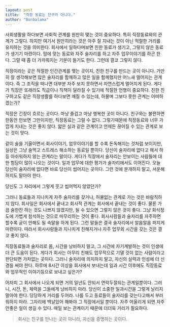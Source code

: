 ```yaml
---
layout: post
title:  "직장 동료는 친구가 아니다."
author: "Bonbalama"
---
```


사회생활을 하다보면 사회적 관계를 원만히 맺는 것이 중요하다. 특히 직장동료와의 관계가 그렇다. 하지만 여기서 원만히라는 것은 아주 잘 지내는 것이 아닌 적절한 거리를 유지하는 것을 의미한다. 회사에서 일하다며보면 친한 동료가 생기고, 그렇지 않은 동료가 생기기 마련이다. 맘에 맞는 동료와 자주 술자리를 하고 자주 업무이야기를 하곤 한다. 그럴 때 좀 더 가까워지는 기분이 들기도 한다. 그런데 결코 그렇지 않다.

직장이라는 곳은 적절한 인간관계를 맺는 곳이지, 친한 친구를 만드는 곳이 아니다. 가만히 잘 생각해보면 많은 술자리를 함께하고 많은 일을 함께했지만 어느새 멀어지는 관계이다. 즉 그 조직을 떠나면 대부분 자주 보지 못하면서 자연스럽게 멀어지게 된다. 게다가 직장은 또래라도 직급이나 직책이 달라질 수 있기에 적절한 언행이 중요하다. 친한 친구하고도 같은 직장생활를 하다보면 깨질 수 있는데, 하물며 그보다 못한 관계는 어떠하겠는가?

직장은 긴장이 흐르는 곳이다. 마냥 즐겁고 마냥 행복한 곳이 아니다. 친구와는 불편하면 한동안 안보면 그만이지만, 직장동료는 그럴 수 없다. 그렇기때문에 직장동료와 너무 가깝게 지내는 것은 좋지 않다. 얇은 실과 같은 관계이고 언제든 끊어질 수 있는 관계로 보는 것이 맞다.

같이 술을 기울이면서 회사이야기, 업무이야기를 할 수록 돈독해지는 것처럼 보이지만, 실상은 그냥 술먹고 스트레스 해소하는 동료일 뿐이다. 당신이 술자리에 없다고 해서 하등 아쉬워하지 않는 관계라는 말이다. 게다가 직장에서 술자리는 안보이는 사람들에 대한 험담이 많이 나오는 것이다. 일과 업무에 대한 평가가 술자리에서도 이어진다. 오늘 당신이 술자리에 없다면 바로 당신이 씹어지는 곳이다. 그런 것에 분개하지 말고, 서운해하지도 말아야 한다. 

당신도 그 자리에서 그렇게 웃고 씹어먹지 않았던가?

그러니 동료들과 지나치게 자주 술자리를 갖거나, 허물없는 관계로 가는 것은 바람직하지 않다. 회사일은 회사에서 끝내고 회사적 관계는 회사에서 끝내는 것이 좋다. 물론 가끔 술한잔 하는 것도 나쁘지 않겠지만, 될 수 있으면 그렇지 않은 것이 좋다. 그냥 회식정도에 가볍게 참석하는 것으로 마무리하는 것이 좋다. 회사사람들과 술자리를 자주하면 할수록 굳이 안해도 될 속말을 하게 된다. 그런 말들은 결국 술자리에서 알음알음 퍼지게 마련이다. 따라서 회사사람들과 지나치게 친해지거나 자주 업무외 시간을 갖는 것은 결코 좋지 않다. 

직장동료들과 술자리로 몸, 시간을 낭비하지 말고, 그 시간에 자기계발하는 것이 인생에 더 큰 도움이 된다. 게다가 회사는 아무리 친해도 업무적으로 기댈 것이 없는 사람이라고 판단되면 가차없는 곳이다. 그러니 술자리에 의지하지 말고, 자신의 실력과 인성에 더 신경을 써야 한다. 하루에 8시간 이상을 회사에서 보내는데 일과 시간 이후에도 직장동료와 업무적인 이야기등으로 보내고 싶은가?

어차피 그 회사에서 나오게 되면 거의 일년도 안되서 연락두절되는 관계일뿐이다. 그러니, 시간, 돈, 체력을 그들에게 낭비하지 마라. 당신이 소중한 일과시간을 그렇게 날리지 말아야 한다.  당당하게 거리를 두어라. 나를 두고 동료들이 술자리를 갖는다고해서 부러워하지 마라. 그자리에 백날있어 해봐야 그 직장에서일 뿐이다. 자주 어울리게 되면 자주 안좋은 일이 생길 수 있다. 매일 보는 관계이기 때문에 더더욱 거리가 필요하다. 

> 회사는 친구를 만나는 곳이 아니라, 자신을 증명하는 곳이다.



